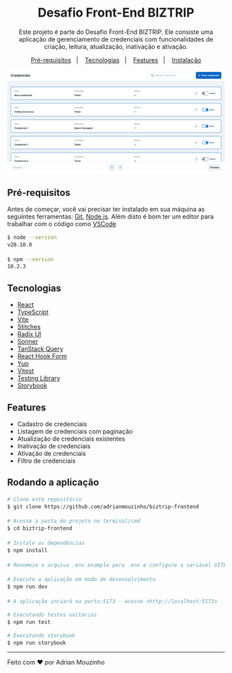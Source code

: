 <h1 align="center"> 
	Desafio Front-End BIZTRIP
</h1>

<p align="center">
  Este projeto é parte do Desafio Front-End BIZTRIP. Ele consiste uma aplicação de gerenciamento de credenciais com funcionalidades de criação, leitura, atualização, inativação e ativação.
</p>

<p align="center">
  <a href="#pre-requisitos">Pré-requisitos</a>&nbsp;&nbsp;&nbsp;|&nbsp;&nbsp;&nbsp;
  <a href="#tecnologias">Tecnologias</a>&nbsp;&nbsp;&nbsp;|&nbsp;&nbsp;&nbsp;
  <a href="#features">Features</a>&nbsp;&nbsp;&nbsp;|&nbsp;&nbsp;&nbsp;
  <a href="#rodando-a-aplicacao">Instalação</a>
</p>

<p align="center">
    <img alt="Biztrip Preview" title="Biztrip Preview" src=".github/biztrip-preview.png" />
</p>

<h2 id="pre-requisitos">Pré-requisitos</h2>

Antes de começar, você vai precisar ter instalado em sua máquina as seguintes ferramentas:
[Git](https://git-scm.com), [Node.js](https://nodejs.org/en/). 
Além disto é bom ter um editor para trabalhar com o código como [VSCode](https://code.visualstudio.com/)

```bash
$ node --version
v20.10.0

$ npm --version
10.2.3
```

<h2 id="tecnologias">Tecnologias</h2>

- [React](https://react.dev/)
- [TypeScript](https://www.typescriptlang.org/)
- [Vite](https://vitejs.dev/guide/)
- [Stitches](https://stitches.dev/docs/introduction)
- [Radix UI](https://www.radix-ui.com/primitives/docs/overview/introduction)
- [Sonner](https://sonner.emilkowal.ski/getting-started)
- [TanStack Query](https://tanstack.com/query/latest/docs/framework/react/overview)
- [React Hook Form](https://www.react-hook-form.com/get-started/)
- [Yup](https://github.com/jquense/yup)
- [Vitest](https://vitest.dev/guide/)
- [Testing Library](https://testing-library.com/docs/)
- [Storybook](https://storybook.js.org/docs/get-started)

<h2 id="features">Features</h2>

- Cadastro de credenciais
- Listagem de credenciais com paginação
- Atualização de credenciais existentes
- Inativação de credenciais
- Ativação de credenciais
- Filtro de credenciais

<h2 id="rodando-a-aplicacao">Rodando a aplicação</h2>

```bash
# Clone este repositório
$ git clone https://github.com/adrianmouzinho/biztrip-frontend

# Acesse a pasta do projeto no terminal/cmd
$ cd biztrip-frontend

# Instale as dependências
$ npm install

# Renomeie o arquivo .env.example para .env e configure a variável VITE_API_URL com o endpoint da API

# Execute a aplicação em modo de desenvolvimento
$ npm run dev

# A aplicação inciará na porta:5173 - acesse <http://localhost:5173>
```

```bash
# Executando testes unitários
$ npm run test
```

```bash
# Executando storybook
$ npm run storybook
```

---

Feito com ❤️ por Adrian Mouzinho